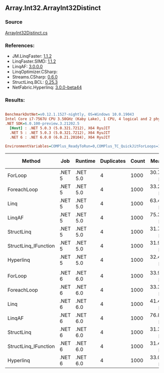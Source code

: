 ﻿## Array.Int32.ArrayInt32Distinct

### Source
[ArrayInt32Distinct.cs](../LinqBenchmarks/Array/Int32/ArrayInt32Distinct.cs)

### References:
- JM.LinqFaster: [1.1.2](https://www.nuget.org/packages/JM.LinqFaster/1.1.2)
- LinqFaster.SIMD: [1.1.2](https://www.nuget.org/packages/LinqFaster.SIMD/1.0.3)
- LinqAF: [3.0.0.0](https://www.nuget.org/packages/LinqAF/3.0.0.0)
- LinqOptimizer.CSharp: [](https://www.nuget.org/packages/LinqOptimizer.CSharp/)
- Streams.CSharp: [0.6.0](https://www.nuget.org/packages/Streams.CSharp/0.6.0)
- StructLinq.BCL: [0.25.3](https://www.nuget.org/packages/StructLinq.BCL/0.25.3)
- NetFabric.Hyperlinq: [3.0.0-beta44](https://www.nuget.org/packages/NetFabric.Hyperlinq/3.0.0-beta44)

### Results:
``` ini

BenchmarkDotNet=v0.12.1.1527-nightly, OS=Windows 10.0.19043
Intel Core i7-7567U CPU 3.50GHz (Kaby Lake), 1 CPU, 4 logical and 2 physical cores
.NET SDK=6.0.100-preview.3.21202.5
  [Host] : .NET 5.0.3 (5.0.321.7212), X64 RyuJIT
  .NET 5 : .NET 5.0.3 (5.0.321.7212), X64 RyuJIT
  .NET 6 : .NET 6.0.0 (6.0.21.20104), X64 RyuJIT

EnvironmentVariables=COMPlus_ReadyToRun=0,COMPlus_TC_QuickJitForLoops=1,COMPlus_TieredPGO=1  

```
|               Method |    Job |  Runtime | Duplicates | Count |     Mean |    Error |   StdDev | Ratio | RatioSD |   Gen 0 | Gen 1 | Gen 2 | Allocated |
|--------------------- |------- |--------- |----------- |------ |---------:|---------:|---------:|------:|--------:|--------:|------:|------:|----------:|
|              ForLoop | .NET 5 | .NET 5.0 |          4 |  1000 | 30.78 μs | 0.216 μs | 0.168 μs |  1.00 |    0.00 | 27.7710 |     - |     - |  58,672 B |
|          ForeachLoop | .NET 5 | .NET 5.0 |          4 |  1000 | 33.24 μs | 0.402 μs | 0.376 μs |  1.08 |    0.02 | 27.7710 |     - |     - |  58,672 B |
|                 Linq | .NET 5 | .NET 5.0 |          4 |  1000 | 63.44 μs | 0.224 μs | 0.198 μs |  2.06 |    0.01 | 15.7471 |     - |     - |  33,104 B |
|               LinqAF | .NET 5 | .NET 5.0 |          4 |  1000 | 75.38 μs | 0.396 μs | 0.371 μs |  2.45 |    0.01 | 53.9551 |     - |     - | 113,186 B |
|           StructLinq | .NET 5 | .NET 5.0 |          4 |  1000 | 31.72 μs | 0.118 μs | 0.105 μs |  1.03 |    0.01 |       - |     - |     - |      32 B |
| StructLinq_IFunction | .NET 5 | .NET 5.0 |          4 |  1000 | 31.98 μs | 0.238 μs | 0.223 μs |  1.04 |    0.01 |       - |     - |     - |         - |
|            Hyperlinq | .NET 5 | .NET 5.0 |          4 |  1000 | 32.43 μs | 0.157 μs | 0.147 μs |  1.05 |    0.01 |       - |     - |     - |         - |
|                      |        |          |            |       |          |          |          |       |         |         |       |       |           |
|              ForLoop | .NET 6 | .NET 6.0 |          4 |  1000 | 33.91 μs | 0.140 μs | 0.131 μs |  1.00 |    0.00 | 27.7710 |     - |     - |  58,664 B |
|          ForeachLoop | .NET 6 | .NET 6.0 |          4 |  1000 | 33.38 μs | 0.480 μs | 0.401 μs |  0.98 |    0.01 | 27.7710 |     - |     - |  58,664 B |
|                 Linq | .NET 6 | .NET 6.0 |          4 |  1000 | 41.41 μs | 0.552 μs | 0.567 μs |  1.22 |    0.02 | 27.7710 |     - |     - |  58,656 B |
|               LinqAF | .NET 6 | .NET 6.0 |          4 |  1000 | 76.81 μs | 0.601 μs | 0.563 μs |  2.27 |    0.02 | 53.9551 |     - |     - | 113,186 B |
|           StructLinq | .NET 6 | .NET 6.0 |          4 |  1000 | 31.32 μs | 0.078 μs | 0.069 μs |  0.92 |    0.00 |       - |     - |     - |      32 B |
| StructLinq_IFunction | .NET 6 | .NET 6.0 |          4 |  1000 | 31.42 μs | 0.524 μs | 0.438 μs |  0.93 |    0.01 |       - |     - |     - |         - |
|            Hyperlinq | .NET 6 | .NET 6.0 |          4 |  1000 | 33.09 μs | 0.300 μs | 0.250 μs |  0.98 |    0.01 |       - |     - |     - |         - |
